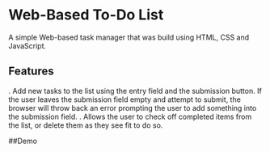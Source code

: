 # Web-Based To-Do List
A simple Web-based task manager that was build using HTML, CSS and JavaScript. 

## Features 
. Add new tasks to the list using the entry field and the submission button.
If the user leaves the submission field empty and attempt to submit, the browser will throw
back an error prompting the user to add something into the submission field. 
. Allows the user to check off completed items from the list, or delete them as they
see fit to do so. 

##Demo



##
